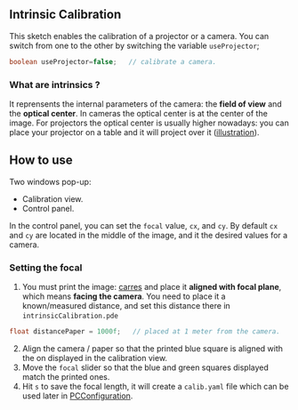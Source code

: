 ## Intrinsic Calibration

This sketch enables the calibration of a projector or a camera. 
You can switch from one to the other by switching the variable `useProjector`;
``` java
boolean useProjector=false;   // calibrate a camera.
```

### What are intrinsics ?

It reprensents the internal parameters of the camera: the **field of view** and the **optical center**. 
In cameras the optical center is at the center of the image. For projectors the optical center is 
usually higher nowadays: you can place your projector on a table and it will project over it ([illustration](https://www.avforums.com/threads/understanding-image-offset-mounting-above-screen.1884203/)).

## How to use

Two windows pop-up: 
- Calibration view. 
- Control panel. 

In the control panel, you can set the `focal` value, `cx`, and `cy`. By default `cx` and `cy` are located in the middle 
of the image, and it the desired values for a camera. 

### Setting the focal

1. You must print the image: [carres](https://github.com/potioc/Papart-examples/blob/master/papart-examples/calibration/intrinsicCalibration/data/carres.svg) and 
place it **aligned with focal plane**, which means **facing the camera**. You need to place it a known/measured distance, and 
set this distance there in `intrinsicCalibration.pde`
``` java
float distancePaper = 1000f;   // placed at 1 meter from the camera.
```

2. Align the camera / paper so that the printed blue square is aligned with the on displayed in the calibration view. 
3. Move the `focal` slider so that the blue and green squares displayed match the printed ones. 
4. Hit `s` to save the focal length, it will create a `calib.yaml` file which can be used later in [PCConfiguration](https://github.com/potioc/Papart-examples/tree/master/papart-examples/calibration/PCConfiguration).
